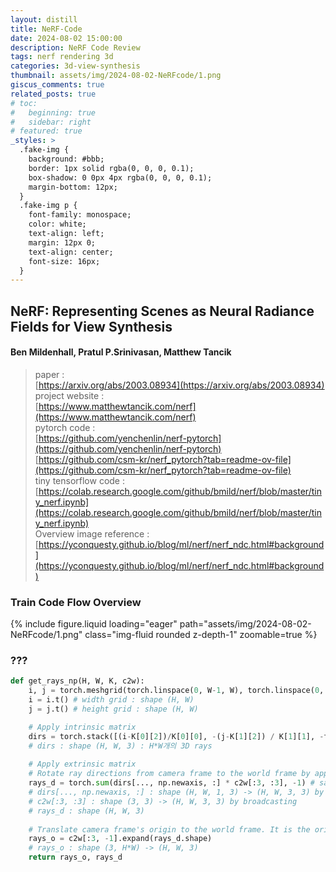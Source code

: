 ```yaml
---
layout: distill
title: NeRF-Code
date: 2024-08-02 15:00:00
description: NeRF Code Review
tags: nerf rendering 3d
categories: 3d-view-synthesis
thumbnail: assets/img/2024-08-02-NeRFcode/1.png
giscus_comments: true
related_posts: true
# toc:
#   beginning: true
#   sidebar: right
# featured: true
_styles: >
  .fake-img {
    background: #bbb;
    border: 1px solid rgba(0, 0, 0, 0.1);
    box-shadow: 0 0px 4px rgba(0, 0, 0, 0.1);
    margin-bottom: 12px;
  }
  .fake-img p {
    font-family: monospace;
    color: white;
    text-align: left;
    margin: 12px 0;
    text-align: center;
    font-size: 16px;
  }
---
```


## NeRF: Representing Scenes as Neural Radiance Fields for View Synthesis

#### Ben Mildenhall, Pratul P.Srinivasan, Matthew Tancik   

> paper :  
[https://arxiv.org/abs/2003.08934](https://arxiv.org/abs/2003.08934)  
project website :  
[https://www.matthewtancik.com/nerf](https://www.matthewtancik.com/nerf)  
pytorch code :  
[https://github.com/yenchenlin/nerf-pytorch](https://github.com/yenchenlin/nerf-pytorch)  
[https://github.com/csm-kr/nerf_pytorch?tab=readme-ov-file](https://github.com/csm-kr/nerf_pytorch?tab=readme-ov-file)  
tiny tensorflow code :  
[https://colab.research.google.com/github/bmild/nerf/blob/master/tiny_nerf.ipynb](https://colab.research.google.com/github/bmild/nerf/blob/master/tiny_nerf.ipynb)  
Overview image reference :  
[https://yconquesty.github.io/blog/ml/nerf/nerf_ndc.html#background](https://yconquesty.github.io/blog/ml/nerf/nerf_ndc.html#background)  

### Train Code Flow Overview

<div class="row mt-3">
    <div class="col-sm mt-3 mt-md-0">
        {% include figure.liquid loading="eager" path="assets/img/2024-08-02-NeRFcode/1.png" class="img-fluid rounded z-depth-1" zoomable=true %}
    </div>
</div>

### ???

```python
def get_rays_np(H, W, K, c2w):
    i, j = torch.meshgrid(torch.linspace(0, W-1, W), torch.linspace(0, H-1, H)) # pytorch's meshgrid has indexing='ij', so both i and j have shape (W, H)
    i = i.t() # width grid : shape (H, W)
    j = j.t() # height grid : shape (H, W)

    # Apply intrinsic matrix
    dirs = torch.stack([(i-K[0][2])/K[0][0], -(j-K[1][2]) / K[1][1], -torch.ones_like(i)], -1)
    # dirs : shape (H, W, 3) : H*W개의 3D rays
    
    # Apply extrinsic matrix
    # Rotate ray directions from camera frame to the world frame by applying dot product
    rays_d = torch.sum(dirs[..., np.newaxis, :] * c2w[:3, :3], -1) # same with "rays_d = [c2w.dot(dir) for dir in dirs]"
    # dirs[..., np.newaxis, :] : shape (H, W, 1, 3) -> (H, W, 3, 3) by broadcasting 
    # c2w[:3, :3] : shape (3, 3) -> (H, W, 3, 3) by broadcasting
    # rays_d : shape (H, W, 3)
    
    # Translate camera frame's origin to the world frame. It is the origin of all rays.
    rays_o = c2w[:3, -1].expand(rays_d.shape)
    # rays_o : shape (3, H*W) -> (H, W, 3)
    return rays_o, rays_d
```